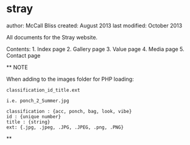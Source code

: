 stray
=====
author: McCall Bliss
created: August 2013
last modified: October 2013

All documents for the Stray website.

Contents:
	1. Index page
	2. Gallery page
	3. Value page
	4. Media page
	5. Contact page

** NOTE

When adding to the images folder for PHP loading:

	classification_id_title.ext

	i.e. ponch_2_Summer.jpg

	classification : {acc, ponch, bag, look, vibe}
	id : {unique number}
	title : {string}
	ext: {.jpg, .jpeg, .JPG, .JPEG, .png, .PNG}

**